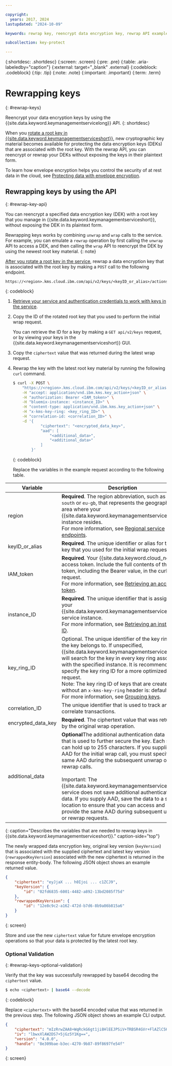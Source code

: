 ```yaml
---

copyright:
  years: 2017, 2024
lastupdated: "2024-10-09"

keywords: rewrap key, reencrypt data encryption key, rewrap API examples

subcollection: key-protect

---
```


{:shortdesc: .shortdesc}
{:screen: .screen}
{:pre: .pre}
{:table: .aria-labeledby="caption"}
{:external: target="_blank" .external}
{:codeblock: .codeblock}
{:tip: .tip}
{:note: .note}
{:important: .important}
{:term: .term}

# Rewrapping keys
{: #rewrap-keys}

Reencrypt your data encryption keys by using the
{{site.data.keyword.keymanagementservicelong}} API.
{: shortdesc}

When you
[rotate a root key in {{site.data.keyword.keymanagementserviceshort}}](/docs/key-protect?topic=key-protect-key-rotation),
new cryptographic key material becomes available for protecting the data
encryption keys (DEKs) that are associated with the root key. With the rewrap
API, you can reencrypt or rewrap your DEKs without exposing the keys in their
plaintext form.

To learn how envelope encryption helps you control the security of at rest data
in the cloud, see
[Protecting data with envelope encryption](/docs/key-protect?topic=key-protect-envelope-encryption).

## Rewrapping keys by using the API
{: #rewrap-key-api}

You can reencrypt a specified data encryption key (DEK) with a root key that you
manage in {{site.data.keyword.keymanagementserviceshort}}, without exposing the
DEK in its plaintext form.

Rewrapping keys works by combining `unwrap` and `wrap` calls to the service. For
example, you can emulate a `rewrap` operation by first calling the `unwrap` API
to access a DEK, and then calling the `wrap` API to reencrypt the DEK by using
the newest root key material.
{: note}

[After you rotate a root key in the service](/docs/key-protect?topic=key-protect-rotate-keys),
rewrap a data encryption key that is associated with the root key by making a
`POST` call to the following endpoint.

```plaintext
https://<region>.kms.cloud.ibm.com/api/v2/keys/<keyID_or_alias>/actions/rewrap
```
{: codeblock}

1. [Retrieve your service and authentication credentials to work with keys in the service](/docs/key-protect?topic=key-protect-set-up-api).

2. Copy the ID of the rotated root key that you used to perform the initial wrap
    request.

    You can retrieve the ID for a key by making a `GET api/v2/keys` request, or
    by viewing your keys in the {{site.data.keyword.keymanagementserviceshort}}
    GUI.

3. Copy the `ciphertext` value that was returned during the latest wrap request.

4. Rewrap the key with the latest root key material by running the following
    `curl` command.

    ```sh
    $ curl -X POST \
        "https://<region>.kms.cloud.ibm.com/api/v2/keys/<keyID_or_alias>/actions/rewrap" \
        -H "accept: application/vnd.ibm.kms.key_action+json" \
        -H "authorization: Bearer <IAM_token>" \
        -H "bluemix-instance: <instance_ID>" \
        -H "content-type: application/vnd.ibm.kms.key_action+json" \
        -H "x-kms-key-ring: <key_ring_ID>" \
        -H "correlation-id: <correlation_ID>" \
        -d '{
                "ciphertext": "<encrypted_data_key>",
                "aad": [
                    "<additional_data>",
                    "<additional_data>"
                ]
            }'
    ```
    {: codeblock}

    Replace the variables in the example request according to the following
    table.

|Variable|Description|
|--- |--- |
|region|**Required**. The region abbreviation, such as `us-south` or `eu-gb`, that represents the geographic area where your {{site.data.keyword.keymanagementserviceshort}} instance resides.<br>For more information, see [Regional service endpoints](/docs/key-protect?topic=key-protect-regions#service-endpoints).|
|keyID_or_alias|**Required**. The unique identifier or alias for the root key that you used for the initial wrap request.|
|IAM_token|**Required**. Your {{site.data.keyword.cloud_notm}} access token. Include the full contents of the IAM token, including the Bearer value, in the curl request.<br>For more information, see [Retrieving an access token](/docs/key-protect?topic=key-protect-retrieve-access-token).|
|instance_ID|**Required**. The unique identifier that is assigned to your {{site.data.keyword.keymanagementserviceshort}} service instance.<br>For more information, see [Retrieving an instance ID](/docs/key-protect?topic=key-protect-retrieve-instance-ID).|
|key_ring_ID|Optional. The unique identifier of the key ring that the key belongs to. If unspecified, {{site.data.keyword.keymanagementserviceshort}} will search for the key in every key ring associated with the specified instance. It is recommended to specify the key ring ID for a more optimized request.<br>Note: The key ring ID of keys that are created without an `x-kms-key-ring` header is: default.<br>For more information, see [Grouping keys](/docs/key-protect?topic=key-protect-grouping-keys).|
|correlation_ID|The unique identifier that is used to track and correlate transactions.|
|encrypted_data_key|**Required**. The ciphertext value that was returned by the original wrap operation.|
|additional_data|**Optional**The additional authentication data (AAD) that is used to further secure the key. Each string can hold up to 255 characters. If you supplied AAD for the initial wrap call, you must specify the same AAD during the subsequent unwrap or rewrap calls.<br><br>Important: The {{site.data.keyword.keymanagementserviceshort}} service does not save additional authentication data. If you supply AAD, save the data to a secure location to ensure that you can access and provide the same AAD during subsequent unwrap or rewrap requests.|
{: caption="Describes the variables that are needed to rewrap keys in {{site.data.keyword.keymanagementserviceshort}}." caption-side="top"}

The newly wrapped data encryption key, original key version (`keyVersion`)
that is associated with the supplied ciphertext and latest key version
(`rewrappedKeyVersion`) associated with the new ciphertext is returned in
the response entity-body. The following JSON object shows an example
returned value.

```json
{
    "ciphertext": "eyJjaX ... h0Ijoi ... c1ZCJ9",
    "keyVersion": {
        "id": "02fd6835-6001-4482-a892-13bd2085f75d"
    },
    "rewrappedKeyVersion": {
        "id": "12e8c9c2-a162-472d-b7d6-8b9a86b815a6"
    }
}
```
{: screen}

Store and use the new `ciphertext` value for future envelope encryption
operations so that your data is protected by the latest root key.

### Optional Validation
{: #rewrap-keys-optional-validation}

Verify that the key was successfully rewrapped by base64 decoding
    the `ciphertext` value.

```sh
$ echo <ciphertext> | base64 --decode 
```
{: codeblock}

Replace `<ciphertext>` with the base64 encoded value that was returned in
the previous step. The following JSON object shows an example CLI output.

```json
{
    "ciphertext": "mIzRrwZAA8+WqRckG6gt1ji8HlEEJPSiV+TRBSR4GVr+FlAZlC5KvRriRF0=",
    "iv": "lbwxXlAW2DS7+5jGz5Y1Kg==",
    "version": "4.0.0",
    "handle": "8e309bae-b3ec-4270-9b87-89f8697fe54f"
}
```
{: screen}

